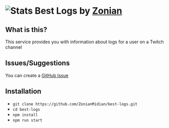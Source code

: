 # ![Stats](./static/favicon.ico) Best Logs by [Zonian](https://www.twitch.tv/ZonianMidian)

## What is this?

This service provides you with information about logs for a user on a Twitch channel

## Issues/Suggestions

You can create a [GitHub Issue](https://github.com/ZonianMidian/best-logs/issues)

## Installation

- `git clone https://github.com/ZonianMidian/best-logs.git`
- `cd best-logs`
- `npm install`
- `npm run start`
